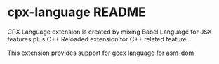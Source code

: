 # cpx-language README

CPX Language extension is created by mixing Babel Language for JSX features plus C++ Reloaded extension for C++ related feature.

This extension provides support for [gccx](https://github.com/mbasso/gccx) language for [asm-dom](https://github.com/mbasso/asm-dom)
